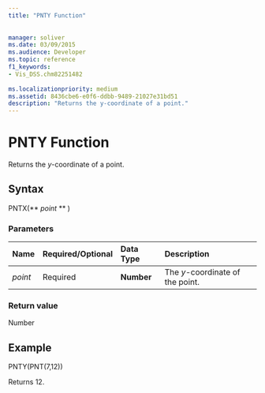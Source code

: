 ```yaml
---
title: "PNTY Function"
 
 
manager: soliver
ms.date: 03/09/2015
ms.audience: Developer
ms.topic: reference
f1_keywords:
- Vis_DSS.chm82251482
 
ms.localizationpriority: medium
ms.assetid: 8436cbe6-e0f6-ddbb-9489-21027e31bd51
description: "Returns the y-coordinate of a point."
---
```


# PNTY Function

Returns the  _y_-coordinate of a point.
  
## Syntax

PNTX(** *point* ** ) 
  
### Parameters

|**Name**|**Required/Optional**|**Data Type**|**Description**|
|:-----|:-----|:-----|:-----|
| _point_ <br/> |Required  <br/> |**Number** <br/> |The  _y_-coordinate of the point. |
   
### Return value

Number
  
## Example

PNTY(PNT(7,12)) 
  
Returns 12. 
  

